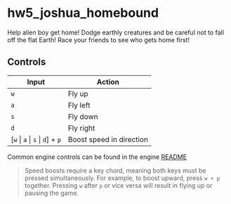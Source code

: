 # hw5_joshua_homebound
Help alien boy get home! Dodge earthly creatures and be careful not to fall off the flat Earth! Race your friends to see who gets home first!

## Controls
| Input                            | Action                   |
|----------------------------------|--------------------------|
| `w`                              | Fly up                   |
| `a`                              | Fly left                 |
| `s`                              | Fly down                 |
| `d`                              | Fly right                |
| [`w` \| `a` \| `s` \| `d`] + `p` | Boost speed in direction |

Common engine controls can be found in the engine [README](../../../README.md#common-inputs)

> Speed boosts require a key chord, meaning both keys must be pressed simultaneously. For example, to boost upward, press `w + p` together. Pressing `w` after `p` or vice versa will result in flying up or pausing the game.